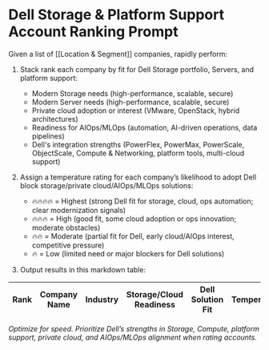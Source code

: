 # Dell Storage & Platform Support Account Ranking Prompt
 
Given a list of [[Location & Segment]] companies, rapidly perform:
 
1. Stack rank each company by fit for Dell Storage portfolio, Servers, and platform support:
   - Modern Storage needs (high-performance, scalable, secure)
   - Modern Server needs (high-performance, scalable, secure)
   - Private cloud adoption or interest (VMware, OpenStack, hybrid architectures)
   - Readiness for AIOps/MLOps (automation, AI-driven operations, data pipelines)
   - Dell's integration strengths (PowerFlex, PowerMax, PowerScale, ObjectScale, Compute & Networking, platform tools, multi-cloud support)
 
2. Assign a temperature rating for each company’s likelihood to adopt Dell block storage/private cloud/AIOps/MLOps solutions:
   - 🔥🔥🔥🔥 = Highest (strong Dell fit for storage, cloud, ops automation; clear modernization signals)
   - 🔥🔥🔥 = High (good fit, some cloud adoption or ops innovation; moderate obstacles)
   - 🔥🔥 = Moderate (partial fit for Dell, early cloud/AIOps interest, competitive pressure)
   - 🔥 = Low (limited need or major blockers for Dell solutions)
 
3. Output results in this markdown table:
 
| Rank | Company Name | Industry | Storage/Cloud Readiness | Dell Solution Fit | Temperature | Rationale |
| ---- | ------------ | -------- | ----------------------- | ----------------- | ----------- | --------- |
 
*Optimize for speed. Prioritize Dell’s strengths in Storage, Compute, platform support, private cloud, and AIOps/MLOps alignment when rating accounts.*